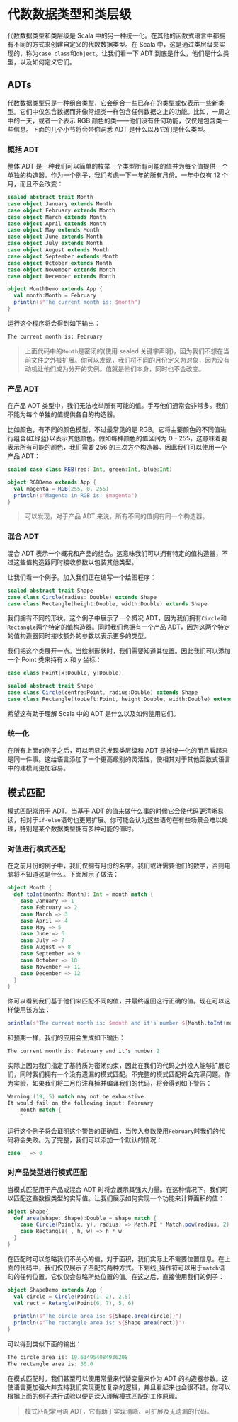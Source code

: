 # 代数数据类型和类层级

代数数据类型和类层级是 Scala 中的另一种统一化。在其他的函数式语言中都拥有不同的方式来创建自定义的代数数据类型。在 Scala 中，这是通过类层级来实现的，称为`case class`和`object`。让我们看一下 ADT 到底是什么，他们是什么类型，以及如何定义它们。

## ADTs

代数数据类型只是一种组合类型，它会组合一些已存在的类型或仅表示一些新类型。它们中仅包含数据而非像常规类一样包含任何数据之上的功能。比如，一周之中的一天，或者一个表示 RGB 颜色的类——他们没有任何功能，仅仅是包含类一些信息。下面的几个小节将会带你洞悉 ADT 是什么以及它们是什么类型。

### 概括 ADT

整体 ADT 是一种我们可以简单的枚举一个类型所有可能的值并为每个值提供一个单独的构造器。作为一个例子，我们考虑一下一年的所有月份。一年中仅有 12 个月，而且不会改变：

```scala
sealed abstract trait Month
case object January extends Month
case object February extends Month 
case object March extends Month 
case object April extends Month 
case object May extends Month 
case object June extends Month 
case object July extends Month 
case object August extends Month 
case object September extends Month 
case object October extends Month 
case object November extends Month 
case object December extends Month

object MonthDemo extends App {
  val month:Month = February
  println(s"The current month is: $month")
}
```

运行这个程序将会得到如下输出：

```bash
The current month is: February
```

> 上面代码中的`Month`是密闭的(使用 sealed 关键字声明)，因为我们不想在当前文件之外被扩展。你可以发现，我们将不同的月份定义为对象，因为没有动机让他们成为分开的实例。值就是他们本身，同时也不会改变。

### 产品 ADT

在产品 ADT 类型中，我们无法枚举所有可能的值。手写他们通常会非常多。我们不能为每个单独的值提供各自的构造器。

比如颜色，有不同的颜色模型，不过最常见的是 RGB。它将主要颜色的不同值进行组合(红绿蓝)以表示其他颜色。假如每种颜色的值区间为 0 - 255，这意味着要表示所有可能的颜色，我们需要 256 的三次方个构造器。因此我们可以使用一个产品 ADT：

```scala
sealed case class REB(red: Int, green:Int, blue:Int)

object RGBDemo extends App {
  val magenta = RGB(255, 0, 255)
  println(s"Magenta in RGB is: $magenta")
}
```

> 可以发现，对于产品 ADT 来说，所有不同的值拥有同一个构造器。

### 混合 ADT

混合 ADT 表示一个概况和产品的组合。这意味我们可以拥有特定的值构造器，不过这些值构造器同时接收参数以包装其他类型。

让我们看一个例子。加入我们正在编写一个绘图程序：

```scala
sealed abstract trait Shape
case class Circle(radius: Double) extends Shape
case class Rectangle(height:Double, width:Double) extends Shape
```

我们拥有不同的形状。这个例子中展示了一个概况 ADT，因为我们拥有`Circle`和`Rectangle`两个特定的值构造器。同时我们也拥有一个产品 ADT，因为这两个特定的值构造器同时接收额外的参数以表示更多的类型。

我们把这个类展开一点。当绘制形状时，我们需要知道其位置。因此我们可以添加一个 Point 类来持有 x 和 y 坐标：

```scala
case class Point(x:Double, y:Double)

sealed abstract trait Shape
case class Circle(centre:Point, radius:Double) extends Shape
case class Rectangle(topLeft:Point, height:Double, width:Double) extends Shape
```

希望这有助于理解 Scala 中的 ADT 是什么以及如何使用它们。

### 统一化

在所有上面的例子之后，可以明显的发现类层级和 ADT 是被统一化的而且看起来是同一件事。这给语言添加了一个更高级别的灵活性，使相其对于其他函数式语言中的建模则更加容易。

## 模式匹配

模式匹配常用于 ADT。当基于 ADT 的值来做什么事的时候它会使代码更清晰易读，相对于`if-else`语句也更易扩展。你可能会认为这些语句在有些场景会难以处理，特别是某个数据类型拥有多种可能的值时。

### 对值进行模式匹配

在之前月份的例子中，我们仅拥有月份的名字。我们或许需要他们的数字，否则电脑将不知道这是什么。下面展示了做法：

```scala
object Month {
  def toInt(month: Month): Int = month match { 
    case January => 1 
    case February => 2 
    case March => 3 
    case April => 4 
    case May => 5 
    case June => 6 
    case July => 7 
    case August => 8 
    case September => 9 
    case October => 10 
    case November => 11 
    case December => 12
  }
}
```

你可以看到我们基于他们来匹配不同的值，并最终返回这行正确的值。现在可以这样使用该方法：

```scala
println(s"The current month is: $month and it's number ${Month.toInt(month)}")
```

和预期一样，我们的应用会生成如下输出：

```scala
The current month is: February and it's number 2
```

实际上因为我们指定了基特质为密闭约束，因此在我们的代码之外没人能够扩展它们，同时我们拥有一个没有遗漏的模式匹配。不完整的模式匹配将会充满问题。作为实验，如果我们将二月份注释掉并编译我们的代码，将会得到如下警告：

```scala
Warning:(19, 5) match may not be exhaustive.
It would fail on the following input: February
	month match {
	^
```

运行这个例子将会证明这个警告的正确性，当传入参数使用`February`时我们的代码将会失败。为了完整，我们可以添加一个默认的情况：

```scala
case _ => 0
```

### 对产品类型进行模式匹配

当模式匹配用于产品或混合 ADT 时将会展示其强大力量。在这种情况下，我们可以匹配这些数据类型的实际值。让我们展示如何实现一个功能来计算面积的值：

```scala
object Shape{
  def area(shape: Shape):Double = shape match {
    case Circle(Point(x, y), radius) => Math.PI * Match.pow(radius, 2)
    case Rectangle(_, h, w) => h * w
  }
}
```

在匹配时可以忽略我们不关心的值。对于面积，我们实际上不需要位置信息。在上面的代码中，我们仅仅展示了匹配的两种方式。下划线`_`操作符可以用于`match`语句的任何位置，它仅仅会忽略所处位置的值。在这之后，直接使用我们的例子：

```scala
object ShapeDemo extends App {
  val circle = Circle(Point(1, 2), 2.5)
  val rect = Retangle(Point(6, 7), 5, 6)
  
  println(s"The circle area is: ${Shape.area(circle)}")
  println(s"The rectangle area is: ${Shape.area(rect)}")
}
```

可以得到类似下面的输出：

```scala
The circle area is: 19.634954084936208 
The rectangle area is: 30.0
```

在模式匹配时，我们甚至可以使用常量来代替变量来作为 ADT 的构造器参数。这使语言更加强大并支持我们实现更加复杂的逻辑，并且看起来也会很不错。你可以根据上面的例子进行试验以便更深入理解模式匹配的工作原理。

> 模式匹配常用语 ADT，它有助于实现清晰、可扩展及无遗漏的代码。

